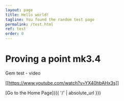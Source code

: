 ```yaml
---
layout: page
title: Hello world!
tagline: You found the random test page
permalink: /test.html
ref: test
order: 0
---
```


# Proving a point mk3.4

Gem test - video

[[https://www.youtube.com/watch?v=YX40hbAHx3s]]

[Go to the Home Page]({{ '/' | absolute_url }})
